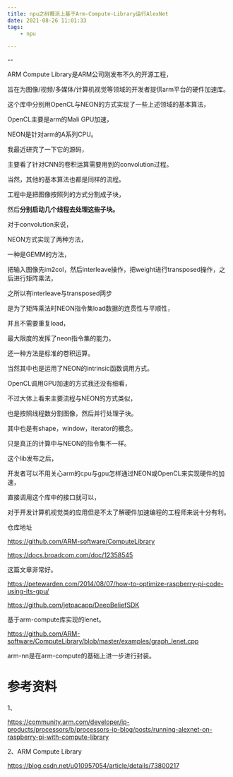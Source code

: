```yaml
---
title: npu之树莓派上基于Arm-Compute-Library运行AlexNet
date: 2021-08-26 11:01:33
tags:
	- npu

---
```


--

ARM Compute Library是ARM公司刚发布不久的开源工程，

旨在为图像/视频/多媒体/计算机视觉等领域的开发者提供arm平台的硬件加速库。

这个库中分别用OpenCL与NEON的方式实现了一些上述领域的基本算法，

OpenCL主要是arm的Mali GPU加速，

NEON是针对arm的A系列CPU。

我最近研究了一下它的源码，

主要看了针对CNN的卷积运算需要用到的convolution过程。

当然，其他的基本算法也都是同样的流程。

工程中是把图像按照列的方式分割成子块，

然后**分别启动几个线程去处理这些子块。**

对于convolution来说，

NEON方式实现了两种方法，

一种是GEMM的方法，

把输入图像先im2col，然后interleave操作，把weight进行transposed操作，之后进行矩阵乘法，

之所以有interleave与transposed两步

是为了矩阵乘法时NEON指令集load数据的连贯性与平顺性，

并且不需要重复load，

最大限度的发挥了neon指令集的能力。

还一种方法是标准的卷积运算。

当然其中也是运用了NEON的intrinsic函数调用方式。

OpenCL调用GPU加速的方式我还没有细看，

不过大体上看来主要流程与NEON的方式类似，

也是按照线程数分割图像，然后并行处理子块。

其中也是有shape，window，iterator的概念。

只是真正的计算中与NEON的指令集不一样。

这个lib发布之后，

开发者可以不用关心arm的cpu与gpu怎样通过NEON或OpenCL来实现硬件的加速，

直接调用这个库中的接口就可以，

对于开发计算机视觉类的应用但是不太了解硬件加速编程的工程师来说十分有利。

仓库地址

https://github.com/ARM-software/ComputeLibrary



https://docs.broadcom.com/doc/12358545

这篇文章非常好。

https://petewarden.com/2014/08/07/how-to-optimize-raspberry-pi-code-using-its-gpu/

https://github.com/jetpacapp/DeepBeliefSDK



基于arm-compute库实现的lenet。

https://github.com/ARM-software/ComputeLibrary/blob/master/examples/graph_lenet.cpp



arm-nn是在arm-compute的基础上进一步进行封装。



# 参考资料

1、

https://community.arm.com/developer/ip-products/processors/b/processors-ip-blog/posts/running-alexnet-on-raspberry-pi-with-compute-library

2、ARM Compute Library

https://blog.csdn.net/u010957054/article/details/73800217